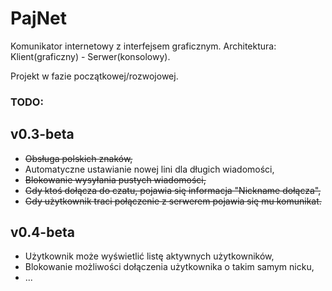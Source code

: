 # PajNet
Komunikator internetowy z interfejsem graficznym.
Architektura: Klient(graficzny) - Serwer(konsolowy).

Projekt w fazie początkowej/rozwojowej.


### TODO:
## v0.3-beta
- <s>Obsługa polskich znaków,</s>
- Automatyczne ustawianie nowej lini dla długich wiadomości,
- <s>Blokowanie wysyłania pustych wiadomości,</s>
- <s>Gdy ktoś dołącza do czatu, pojawia się informacja "Nickname dołącza",</s>
- <s>Gdy użytkownik traci połączenie z serwerem pojawia się mu komunikat.</s>
## v0.4-beta
- Użytkownik może wyświetlić listę aktywnych użytkowników,
- Blokowanie możliwości dołączenia użytkownika o takim samym nicku,
- ...
